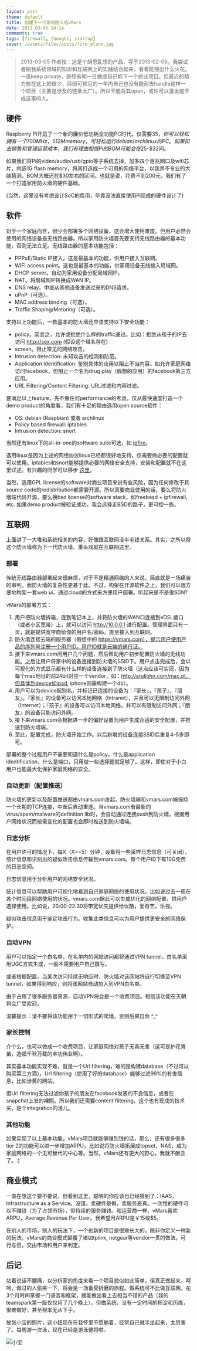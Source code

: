 ```yaml
---
layout: post
theme: default
title: 创建下一代家用防火墙vMars
date: 2013-03-05 14:14
comments: true
tags: [firewall, thought, startup]
cover: /assets/files/posts/fire_alarm.jpg
---
```


> 2013-03-05 作者按：这是个胡思乱想的产品，写于2013-02-06，我尝试者把我系统领域的知识和互联网上的实践结合起来，看看能擦出什么火花。一直keep private，是想有朝一日做成自己的下一个创业项目。但最近的精力放在这上的很少，目前可预见的一年内自己也没有能耐去handle这样一个项目（主要是涉及的链条太广）。所以干脆将其open，或许可以激发能干成这事的人。

<!--more-->

## 硬件

Raspberry Pi开启了一个新的廉价低功耗全功能PC时代。仅需要$35，你可以轻松拥有一个700MHz，512M memory，可轻松运行debian/archlinux的PC。如果扣去销售和管理运营成本，我们有理由相信Pi的BOM可能会在$25-$32间。

如果我们将Pi的video/audio/usb/gpio等子系统去掉，加多四个百兆网口及wifi芯片，内嵌1G flash memory，将其打造成一个可用的网络平台，以我并不专业的大脑猜测，BOM大概还在$30左右的区间。也就是说，花费不到200元，我们有了一个打造家用防火墙的硬件基础。

(当然，这里没有考虑设计SoC的费用，毕竟没法直接使用Pi现成的硬件设计了)

## 软件

对于一个家庭而言，很少会部署多个网络设备，这会增大使用难度。但用户必然会使用的网络设备是无线路由器。所以家用防火墙首先要支持无线路由器的基本功能，否则无法立足。无线路由器的基本功能包括：

* PPPoE/Static IP接入。这是最基本的功能，供用户接入互联网。
* WIFI access point。这也是最基本的功能，供家用设备无线接入局域网。
* DHCP server。自动为家用设备分配局域网IP。
* NAT。将局域网IP转换成WAN IP。
* DNS relay。中继从其他设备发送过来的DNS请求。
* uPnP（可选）。
* MAC address binding（可选）。
* Traffic Shaping/Metoring（可选）。

支持以上功能后，一款基本的防火墙还应该支持以下安全功能：

* policy。简言之，允许或拒绝什么样的traffic通过。比如：拒绝从孩子的IP去访问 http://sex.com (假设这个域名存在)
* screen。阻止常见的网络攻击。
* Intrusion detection: 未知攻击的检测和防范。
* Application Identification: 鉴别具体的应用以阻止不当内容。如允许家庭网络访问facebook，但阻止一个名为drug play（假想的应用）的facebook第三方应用。
* URL Filtering/Content Filtering: URL过滤和内容过滤。

要满足以上feature，先不做任何performance的考虑，仅从最快速度打造一个demo product的角度看，我们有十足的理由选用open source软件：

* OS: debian (Raspbian) 或者 archlinux
* Policy based firewall: iptables
* Intrusion detection: snort

当然还有linux下的all-in-one的software suite可选，如 [ipfire](http://www.ipfire.org/)。

选用linux是因为上述的网络协议linux已经都很好地支持，仅需要做必要的配置就可以使用。iptables和snort能够提供必要的网络安全支持，安装和配置就不在这里详述。有兴趣的同学可以移步 [这里](http://www.instructables.com/id/Raspberry-Pi-Firewall-and-Intrusion-Detection-Syst/)。

当然，选用GPL license的software对商业项目来说有些风险，因为任何修改于其source code的redistribution都需要开源。所以真要商业使用的话，要么将防火墙端代码开源，要么换bsd license的software stack，如freebasd + ipfirewall, etc. 如果demo product被验证成功，我会选择走BSD的路子，更可控一些。

## 互联网

上面讲了一大堆和系统相关的内容，好像跟互联网没半毛钱关系。其实，之所以将这个防火墙称为下一代防火墙，重头戏就在互联网这里。

### 部署

传统无线路由器部署起来很麻烦，对于不是精通网络的人来说，简直就是一场痛苦的审判。而防火墙的复杂性更甚于此。不过，构架在开源软件之上，我们可以很方便地构架一套web ui，通过cloud的方式来方便用户部署。听起来是不是很SDN?

vMars的部署方式：

1. 用户把防火墙拆箱，连到笔记本上，并将防火墙的WAN口连接到xDSL接口（或者小区宽带）上，就可以访问 http://10.0.0.1 进行配置。管理界面只有一页，就是提供宽带商给你的用户名/密码。直至接入到互联网。
1. 防火墙连接云端的服务器（假想中的 https://vmars.com），提示用户使用产品的序列号注册一个用户ID。用户ID就是云端的通行证。
1. 接下来vmars.com问用户几个问题，然后帮助用户初步配置防火墙的无线功能。之后让用户将家中的设备连接到防火墙的SSID下。用户点击完成后，会以可视化的方式显示都有什么样的设备连接到了防火墙（这点应该可实现，因为每个mac地址的前24bit对应一个vendor，如：http://aruljohn.com/mac.pl。但具体到device如ipad, iphone则需构建一个db）。
1. 用户可以为device起别名，并标记已连接的设备为：『家长』，『孩子』，『朋友』。『家长』的设备可以访问本地网络（Intranet），并且可以无限制访问外网（Internet）；『孩子』的设备可以访问本地网络，并可以有限制访问外网；『朋友』的设备只能访问外网。
1. 接下来vmars.com会根据进一步的偏好设置为用户生成合适的安全配置，并推送到防火墙端。
1. 至此，配置完成，防火墙开始工作。以后新增的设备连接SSID后重复4-5步即可。

部署的整个过程用户不需要知道什么是policy，什么是application identification，什么是端口，只用做一些选择题就足够了。这样，即使对于小白用户也能最大化保护家庭网络的安全。

### 自动更新（配置推送）

防火墙的更新以及配置推送都由vmars.com发起。防火墙端和vmars.com端保持一个长期的TCP连接，中断后自动重连。当vmars.com有最新的virus/spam/malware的definition lib时，会自动通过连接push到防火墙，根据用户网络状况而按需变化的配置也会即时推送到防火墙端。

### 日志分析

在用户许可的情况下，每X（X>=5）分钟，设备将一些采样日志信息（可关闭），统计信息和识别出的疑似攻击信息传输到vmars.com。每个用户ID下有10G免费的日志空间。

日志信息用于分析用户的网络安全状况。

统计信息可以帮助用户可视化地看到自己家庭网络的使用状况。比如说过去一周在各个时间段网络使用的状况。vmars.com据此可以生成优化的网络配置，供用户选择使用。比如说，20:00-22:30将带宽优先提供给优酷，爱奇艺，乐视。

疑似攻击信息用于鉴定攻击行为。收集此类信息可以为用户提供更安全的网络保护。

### 自动VPN

用户可以指定一个白名单，在名单内的网站访问都将通过VPN tunnel。白名单采用UGC方式生成，一般不需要用户自己撰写。

或者根据配置，当某次访问持续无响应时，防火墙对该网站将自行切换至VPN tunnel，如果得到响应，则将该网站自动加入到VPN白名单。

由于占用了很多服务器资源，自动VPN将会是一个收费项目。相信该功能在天朝将会广受欢迎。

温馨提示：请不要将该功能用于一切形式的爬墙，否则后果自负 ^_^

### 家长控制

介个么，也可以做成一个收费项目，让家庭网络对孩子无毒无害（这可是护花育苗，造福千秋万载的丰功伟业啊）。

其实基本功能实现不难，就是一个Url filtering，难的是构建database（不过可以购买第三方滴）。Url filtering（使用了好的database）能够过滤99%的有害信息，比如涉黄的网站。

但Url filtering无法过滤你孩子的朋友在facebook发表的不良信息，或者在snapchat上发的裸照。所以我们还需要content filtering。这个也有现成的技术买，是个integration的活儿。

### 其他功能

如果实现了以上基本功能，vMars项目就能够赚到钱的话，那么，还有很多很多tier 2的功能可以进一步增加ARPU，比如说将防火墙拓展成topset，NAS，成为家庭网络的一个无可替代的中心等。当然，vMars还有更大的野心，我就不献丑了。:)

## 商业模式

一直在想这个要不要说，但看到这里，聪明的你应该也已经猜到了：IAAS，Infrastructure as a Service。没错，卖硬件是假，卖服务是真。一次性的硬件可以不赚钱（为了占领市场），但持续的服务赚钱。和运营商一样，vMars喜欢ARPU，Average Revenue Per User。我希望月ARPU是￥15或$5。

在别人的市场，别人的玩法下，一个创新的项目是很难长大的，除非你定义一种新的玩法。vMars的商业模式颠覆了诸如tplink, netgear等vendor一贯的做法。可行与否，交由市场和用户来判定。

## 后记

站着说话不腰痛，以分析家的角度来看一个项目貌似如此简单，但真正做起来，呵呵，做过的人偷笑一下，将会是一场备受折磨的旅程。做系统可不比做互联网，花3个月时间掌握一门语言和框架，就能做出看上去相当不错的产品（我的teamspark第一版仅仅用了几个晚上），但做系统，没有一定时间的积淀和历练，很难做好，甚至根本无从下手。

放张小宝的照片，这小妞现在在我怀里不愿躺着，经常自己就半坐起来，太厉害了。每周游一次泳，现在已经是游泳健将啦。

![小宝](/assets/files/photos/baby20130303.jpg)







